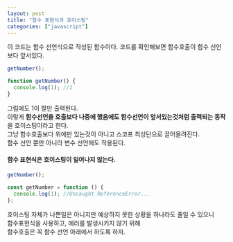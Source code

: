 ```yaml
---
layout: post
title: "함수 표현식과 호이스팅"
categories: ["javascript"]
---
```


이 코드는 함수 선언식으로 작성된 함수이다.
코드를 확인해보면 함수호출이 함수 선언보다 앞서있다.

```jsx
getNumber();

function getNumber() {
  console.log(1); //1
}
```

그럼에도 1이 잘만 출력된다.  
이렇게 **함수선언을 호출보다 나중에 했음에도 함수선언이 앞서있는것처럼 출력되는 동작**을 호이스팅이라고 한다.  
그냥 함수호출보다 위에만 있는것이 아니고 스코프 최상단으로 끌어올려진다.  
함수 선언 뿐만 아니라 변수 선언에도 적용된다.

#### 함수 표현식은 호이스팅이 일어나지 않는다.

```jsx
getNumber();

const getNumber = function () {
  console.log(1); //Uncaught ReferenceError...
};
```

호이스팅 자체가 나쁜일은 아니지만 예상하지 못한 상황을 하나라도 줄일 수 있으니  
함수표현식을 사용하고, 에러를 발생시키지 않기 위해  
함수호출은 꼭 함수 선언 아래에서 하도록 하자.
